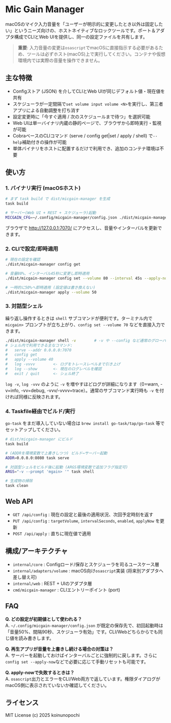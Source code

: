 # Mic Gain Manager

macOSのマイク入力音量を「ユーザーが明示的に変更したとき以外は固定したい」というニーズ向けの、ホストネイティブなロックツールです。ポート＆アダプタ構成でCLIとWeb UIを提供し、同一の設定ファイルを共有します。

> **重要**: 入力音量の変更は`osascript`でmacOSに直接指示する必要があるため、ツールは必ずホスト(macOS)上で実行してください。コンテナや仮想環境内では実際の音量を操作できません。

## 主な特徴
- Configストア (JSON) を介してCLIとWeb UIが同じデフォルト値・現在値を共有
- スケジューラが一定間隔で`set volume input volume <N>`を実行し、第三者アプリによる自動調整を打ち消す
- 設定変更時に「今すぐ適用 / 次のスケジュールまで待つ」を選択可能
- Web UIは単一バイナリ内蔵の静的ページで、ブラウザから即時実行・監視が可能
- CobraベースのCLIコマンド (serve / config get|set / apply / shell) で`--help`補助付きの操作が可能
- 単体バイナリをホストに配置するだけで利用でき、追加のコンテナ環境は不要

## 使い方

### 1. バイナリ実行 (macOSホスト)
```bash
# まず task build で dist/micgain-manager を生成
task build

# サーバー(Web UI + REST + スケジューラ)起動
MICGAIN_CFG=~/.config/micgain-manager/config.json ./dist/micgain-manager serve --config "$MICGAIN_CFG" --addr 127.0.0.1:7070
```
ブラウザで http://127.0.0.1:7070/ にアクセスし、音量やインターバルを更新できます。

### 2. CLIで設定/即時適用
```bash
# 現在の設定を確認
./dist/micgain-manager config get

# 音量80%、インターバル45秒に変更し即時適用
./dist/micgain-manager config set --volume 80 --interval 45s --apply-now

# 一時的に50%へ即時適用 (設定値は書き換えない)
./dist/micgain-manager apply --volume 50
```

### 3. 対話型シェル
繰り返し操作するときは `shell` サブコマンドが便利です。ターミナル内で `micgain>` プロンプトが立ち上がり、`config set --volume 70` などを直接入力できます。
```bash
./dist/micgain-manager shell -v        # -v や --config など通常のグローバルフラグも利用可
# シェル内で利用できる主なコマンド:
#   serve --addr 0.0.0.0:7070
#   config get
#   apply --volume 40
#   log -vvvv        <- ログをトレースレベルまで引き上げ
#   log --show       <- 現在のログレベルを確認
#   exit / quit      <- シェル終了
```
`log -v`, `log -vvv` のように `-v` を増やすほどログが詳細になります（0=warn, -v=info, -vv=debug, -vvv/-vvvv=trace）。通常のサブコマンド実行時も `-v` を付ければ同様に反映されます。

### 4. Taskfile経由でビルド/実行
`go-task` をまだ導入していない場合は `brew install go-task/tap/go-task` 等でセットアップしてください。
```bash
# dist/micgain-manager にビルド
task build

# (ADDRを環境変数で上書きしつつ) ビルド→サーバー起動
ADDR=0.0.0.0:8080 task serve

# 対話型シェルをビルド後に起動 (ARGS環境変数で追加フラグ指定可)
ARGS="-v --prompt 'mgain> '" task shell

# 生成物の掃除
task clean
```

## Web API
- `GET /api/config` : 現在の設定と最後の適用状況、次回予定時刻を返す
- `PUT /api/config` : `targetVolume`, `intervalSeconds`, `enabled`, `applyNow` を更新
- `POST /api/apply` : 直ちに現在値で適用

## 構成/アーキテクチャ
- `internal/core` : Configロード/保存とスケジューラを司るユースケース層
- `internal/adapters/volume` : macOS向け`osascript`実装 (将来別アダプタへ差し替え可)
- `internal/web` : REST + UIのアダプタ層
- `cmd/micgain-manager` : CLIエントリーポイント (port)

## FAQ
**Q. どの設定が初期値として使われる？**  
A. `~/.config/micgain-manager/config.json` が既定の保存先で、初回起動時は「音量50%、間隔90秒、スケジューラ有効」です。CLI/Webどちらからでも同じ値を読み書きします。

**Q. 再生アプリが音量を上書きし続ける場合の対策は？**  
A. サーバーを起動しておけばインターバルごとに強制的に戻します。さらに`config set --apply-now`などで必要に応じて手動リセットも可能です。

**Q. apply-nowで失敗するときは？**  
A. `osascript`出力とエラーをCLI/Web両方で返しています。権限ダイアログがmacOS側に表示されていないか確認してください。

## ライセンス
MIT License (c) 2025 koinunopochi
